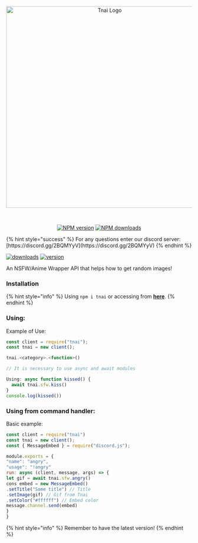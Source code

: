 <div align="center">
  <br />
  <p>
    <a href="https://discord.gg/2BQMYyV"><img src="https://cdn.discordapp.com/attachments/702047402328195152/732285388063899668/b75c04ba-ba8f-4057-93c0-9322f33526cf2F20200425_115122.png" width="546" alt="Tnai Logo" /></a>  </p>
  <br />
  <p>
    <a href="https://www.npmjs.com/package/tnai"><img src="https://img.shields.io/npm/v/tnai.svg?maxAge=3600" alt="NPM version" /></a>
    <a href="https://www.npmjs.com/package/tnai"><img src="https://img.shields.io/npm/dt/tnai.svg?maxAge=3600" alt="NPM downloads" /></a>
  </p>
</div>
{% hint style="success" %}
For any questions enter our discord server: [https://discord.gg/2BQMYyV](https://discord.gg/2BQMYyV)
{% endhint %}

[![downloads](https://img.shields.io/npm/v/tnai.svg?style=for-the-badge)](https://www.npmjs.com/package/tnai)
[![version](https://img.shields.io/npm/dt/tnai.svg?style=for-the-badge)](https://www.npmjs.com/package/tnai)

An NSFW/Anime Wrapper API that helps how to get random images!


### Installation
{% hint style="info" %}
Using ``npm i tnai`` or accessing from **[here](https://npmjs.com/package/tnai)**.
{% endhint %}

### Using:
Example of Use:
```javascript 
const client = require("tnai");
const tnai = new client();

tnai.<category>.<function>()

// It is necessary to use async and await modules

Using: async function kissed() {
  await tnai.sfw.kiss()  
}
console.log(kissed())
```

### Using from command handler:
Basic example:
```javascript
const client = require("tnai")
const tnai = new client();
const { MessageEmbed } = require("discord.js");

module.exports = {
"name": "angry",
"usage": "!angry"
run: async (client, message, args) => {
let gif = await tnai.sfw.angry()
cons embed = new MessageEmbed()
.setTitle("Some title") // Title
.setImage(gif) // Gif from Tnai
.setColor("#ffffff") // Embed color
message.channel.send(embed)
}
}
```

{% hint style="info" %}
Remember to have the latest version!
{% endhint %}
